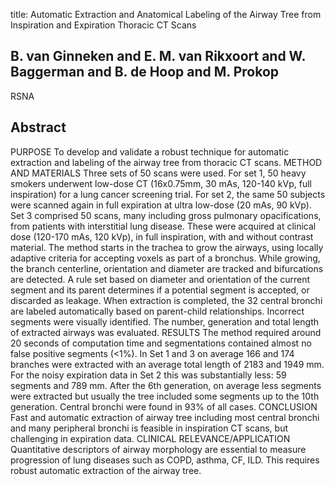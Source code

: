 title: Automatic Extraction and Anatomical Labeling of the Airway Tree from Inspiration and Expiration Thoracic CT Scans

## B. van Ginneken and E. M. van Rikxoort and W. Baggerman and B. de Hoop and M. Prokop
RSNA


## Abstract
PURPOSE To develop and validate a robust technique for automatic extraction and labeling of the airway tree from thoracic CT scans. METHOD AND MATERIALS Three sets of 50 scans were used. For set 1, 50 heavy smokers underwent low-dose CT (16x0.75mm, 30 mAs, 120-140 kVp, full inspiration) for a lung cancer screening trial. For set 2, the same 50 subjects were scanned again in full expiration at ultra low-dose (20 mAs, 90 kVp). Set 3 comprised 50 scans, many including gross pulmonary opacifications, from patients with interstitial lung disease. These were acquired at clinical dose (120-170 mAs, 120 kVp), in full inspiration, with and without contrast material. The method starts in the trachea to grow the airways, using locally adaptive criteria for accepting voxels as part of a bronchus. While growing, the branch centerline, orientation and diameter are tracked and bifurcations are detected. A rule set based on diameter and orientation of the current segment and its parent determines if a potential segment is accepted, or discarded as leakage. When extraction is completed, the 32 central bronchi are labeled automatically based on parent-child relationships. Incorrect segments were visually identified. The number, generation and total length of extracted airways was evaluated. RESULTS The method required around 20 seconds of computation time and segmentations contained almost no false positive segments (<1%). In Set 1 and 3 on average 166 and 174 branches were extracted with an average total length of 2183 and 1949 mm. For the noisy expiration data in Set 2 this was substantially less: 59 segments and 789 mm. After the 6th generation, on average less segments were extracted but usually the tree included some segments up to the 10th generation. Central bronchi were found in 93% of all cases. CONCLUSION Fast and automatic extraction of airway tree including most central bronchi and many peripheral bronchi is feasible in inspiration CT scans, but challenging in expiration data. CLINICAL RELEVANCE/APPLICATION Quantitative descriptors of airway morphology are essential to measure progression of lung diseases such as COPD, asthma, CF, ILD. This requires robust automatic extraction of the airway tree.

